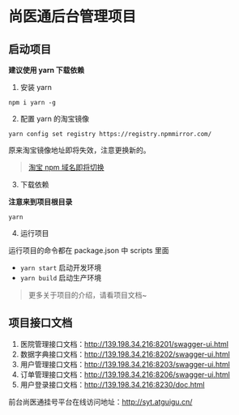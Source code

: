 # 尚医通后台管理项目

## 启动项目

**建议使用 yarn 下载依赖**

1. 安装 yarn

`npm i yarn -g`

2. 配置 yarn 的淘宝镜像

`yarn config set registry https://registry.npmmirror.com/`

原来淘宝镜像地址即将失效，注意更换新的。

> [淘宝 npm 域名即将切换](https://zhuanlan.zhihu.com/p/465424728)

3. 下载依赖

**注意来到项目根目录**

`yarn`

4. 运行项目

运行项目的命令都在 package.json 中 scripts 里面

- `yarn start` 启动开发环境
- `yarn build` 启动生产环境

> 更多关于项目的介绍，请看项目文档~

## 项目接口文档

1. 医院管理接口文档：http://139.198.34.216:8201/swagger-ui.html
2. 数据字典接口文档：http://139.198.34.216:8202/swagger-ui.html
3. 用户管理接口文档：http://139.198.34.216:8203/swagger-ui.html
4. 订单管理接口文档：http://139.198.34.216:8206/swagger-ui.html
5. 用户登录接口文档：http://139.198.34.216:8230/doc.html


前台尚医通挂号平台在线访问地址：http://syt.atguigu.cn/
